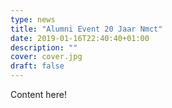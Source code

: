 ```yaml
---
type: news
title: "Alumni Event 20 Jaar Nmct"
date: 2019-01-16T22:40:40+01:00
description: ""
cover: cover.jpg
draft: false
---
```


Content here!
